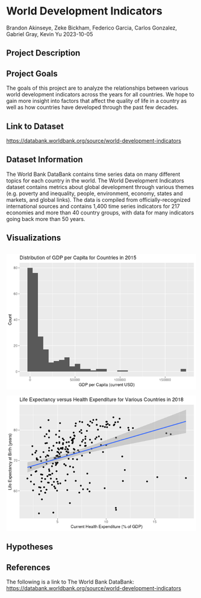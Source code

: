 World Development Indicators
================
Brandon Akinseye, Zeke Bickham, Federico Garcia, Carlos Gonzalez,
Gabriel Gray, Kevin Yu
2023-10-05

## Project Description

## Project Goals

The goals of this project are to analyze the relationships between
various world development indicators across the years for all countries.
We hope to gain more insight into factors that affect the quality of
life in a country as well as how countries have developed through the
past few decades.

## Link to Dataset

<https://databank.worldbank.org/source/world-development-indicators>

## Dataset Information

The World Bank DataBank contains time series data on many different
topics for each country in the world. The World Development Indicators
dataset contains metrics about global development through various themes
(e.g. poverty and inequality, people, environment, economy, states and
markets, and global links). The data is compiled from
officially-recognized international sources and contains 1,400 time
series indicators for 217 economies and more than 40 country groups,
with data for many indicators going back more than 50 years.

## Visualizations

## <img src="README_files/figure-gfm/visualization_num1-1.png" style="display: block; margin: auto;" />

<img src="README_files/figure-gfm/visualization_num2-1.png" style="display: block; margin: auto;" />

## Hypotheses

## References

The following is a link to The World Bank DataBank:
<https://databank.worldbank.org/source/world-development-indicators>
